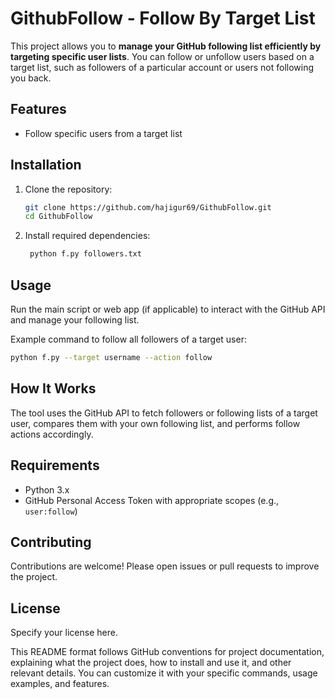 
# GithubFollow - Follow By Target List

This project allows you to **manage your GitHub following list efficiently by targeting specific user lists**. You can follow or unfollow users based on a target list, such as followers of a particular account or users not following you back.

## Features

- Follow specific users from a target list

## Installation

1. Clone the repository:

   ```bash
   git clone https://github.com/hajigur69/GithubFollow.git
   cd GithubFollow
   ```

2. Install required dependencies:

   ```bash
    python f.py followers.txt
   ```

## Usage

Run the main script or web app (if applicable) to interact with the GitHub API and manage your following list.

Example command to follow all followers of a target user:

```bash
python f.py --target username --action follow
```

## How It Works

The tool uses the GitHub API to fetch followers or following lists of a target user, compares them with your own following list, and performs follow actions accordingly.

## Requirements

- Python 3.x
- GitHub Personal Access Token with appropriate scopes (e.g., `user:follow`)

## Contributing

Contributions are welcome! Please open issues or pull requests to improve the project.

## License

Specify your license here.

This README format follows GitHub conventions for project documentation, explaining what the project does, how to install and use it, and other relevant details. You can customize it with your specific commands, usage examples, and features.
